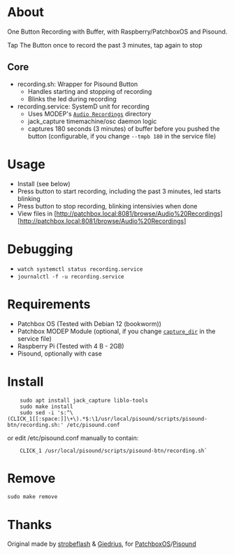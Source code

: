 # About

One Button Recording with Buffer, with Raspberry/PatchboxOS and Pisound.

Tap The Button once to record the past 3 minutes, tap again to stop

## Core
- recording.sh: Wrapper for Pisound Button
	- Handles starting and stopping of recording
	- Blinks the led during recording
- recording.service: SystemD unit for recording
	- Uses MODEP's [`Audio Recordings`][10] directory
	- jack_capture timemachine/osc daemon logic
	- captures 180 seconds (3 minutes) of buffer before you pushed the button (configurable, if you change `--tmpb 180` in the service file)

# Usage
- Install (see below)
- Press button to start recording, including the past 3 minutes, led starts blinking
- Press button to stop recording, blinking intensivies when done
- View files in [http://patchbox.local:8081/browse/Audio%20Recordings][http://patchbox.local:8081/browse/Audio%20Recordings]

# Debugging
- `watch systemctl status recording.service`
- `journalctl -f -u recording.service`

# Requirements
- Patchbox OS (Tested with Debian 12 (bookworm))
- Patchbox MODEP Module (optional, if you change [`capture_dir`][10] in the service file)
- Raspberry Pi (Tested with 4 B - 2GB)
- Pisound, optionally with case

# Install

```
    sudo apt install jack_capture liblo-tools
    sudo make install
    sudo sed -i 's:^\(CLICK_1[[:space:]]\+\).*$:\1/usr/local/pisound/scripts/pisound-btn/recording.sh:' /etc/pisound.conf
```

or edit /etc/pisound.conf manually to contain:
	
```
    CLICK_1 /usr/local/pisound/scripts/pisound-btn/recording.sh`
```

# Remove

`sudo make remove`

# Thanks

Original made by [strobeflash](https://github.com/strobeflash/pisound_recorder) & [Giedrius][11], for [PatchboxOS](https://blokas.io/patchbox-os/)/[Pisound](https://blokas.io/pisound/)


[10]: https://wiki.mod.audio/wiki/File_handling#:~:text=The%20Audio%20Recordings%20folder%20will%20be%20the%20place%20where%20any%20recording%20done%20inside%20your%20MOD%20device%20is%20stored.
[11]: https://community.blokas.io/t/record-audio-with-the-button/2761/13
